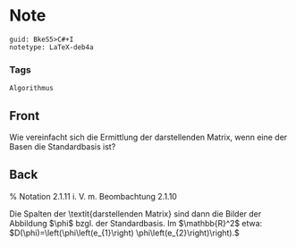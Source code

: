 # Note
```
guid: BkeS5>C#+I
notetype: LaTeX-deb4a
```

### Tags
```
Algorithmus
```

## Front
Wie vereinfacht sich die Ermittlung der darstellenden Matrix, wenn eine der Basen die Standardbasis ist?

## Back
% Notation 2.1.11 i. V. m. Beombachtung 2.1.10<div>
</div><div><span>Die Spalten der \textit{darstellenden Matrix} sind dann die Bilder der Abbildung $\phi$ bzgl. der Standardbasis. Im $\mathbb{R}^2$ etwa:</span>
</div><div>
</div><div>$D(\phi)=\left(\phi\left(e_{1}\right) \phi\left(e_{2}\right)\right).$</div>
